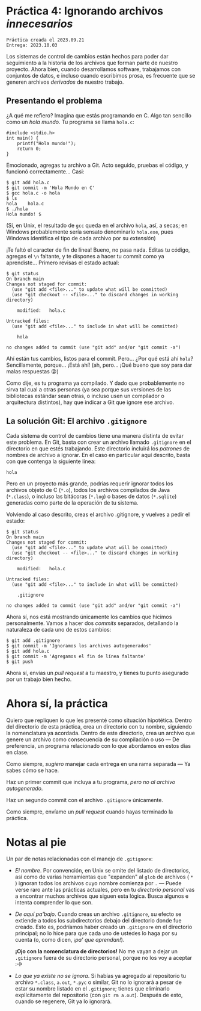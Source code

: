 # Práctica 4: Ignorando archivos *innecesarios*

    Práctica creada el 2023.09.21
	Entrega: 2023.10.03

Los sistemas de control de cambios están hechos para poder dar
seguimiento a la historia de los archivos que forman parte de nuestro
proyecto. Ahora bien, cuando desarrollamos software, trabajamos con
conjuntos de datos, e incluso cuando escribimos prosa, es frecuente
que se generen archivos *derivados* de nuestro trabajo.

## Presentando el problema

¿A qué me refiero? Imagina que estás programando en C. Algo tan
sencillo como un *hola mundo*. Tu programa se llama `hola.c`:

	#include <stdio.h>
	int main() {
	    printf("Hola mundo!");
		return 0;
	}

Emocionado, agregas tu archivo a Git. Acto seguido, pruebas el código,
y funcionó correctamente... Casi:

    $ git add hola.c
	$ git commit -m 'Hola Mundo en C'
    $ gcc hola.c -o hola
	$ ls
	hola    hola.c
	$ ./hola
	Hola mundo!	$

(Sí, en Unix, el resultado de `gcc` queda en el archivo `hola`, así, a
secas; en Windows probablemente sería sensato denominarlo `hola.exe`,
pues Windows identifica el tipo de cada archivo por su _extensión_)

¡Te faltó el caracter de fin de línea! Bueno, no pasa nada. Editas tu
código, agregas el `\n` faltante, y te dispones a hacer tu commit como
ya aprendiste... Primero revisas el estado actual:

	$ git status
	On branch main
	Changes not staged for commit:
      (use "git add <file>..." to update what will be committed)
	  (use "git checkout -- <file>..." to discard changes in working directory)

		modified:   hola.c

    Untracked files:
      (use "git add <file>..." to include in what will be committed)

    	hola

	no changes added to commit (use "git add" and/or "git commit -a")

Ahí están tus cambios, listos para el commit. Pero... ¿Por qué está
ahí `hola`? Sencillamente, porque... ¡Está ahí!  (ah, pero... ¡Qué
bueno que soy para dar malas respuestas 😝)

Como dije, es tu programa ya compilado. Y dado que probablemente no
sirva tal cual a otras personas (ya sea porque sus versiones de las
bibliotecas estándar sean otras, o incluso usen un compilador o
arquitectura distintos), hay que indicar a Git que ignore ese archivo.

## La solución Git: El archivo `.gitignore`

Cada sistema de control de cambios tiene una manera distinta de evitar
este problema. En Git, basta con crear un archivo llamado `.gitignore`
en el directorio en que estés trabajando. Este directorio incluirá los
*patrones* de nombres de archivo a ignorar. En el caso en particular
aquí descrito, basta con que contenga la siguiente línea:

    hola

Pero en un proyecto más grande, podrías requerir ignorar todos los
archivos objeto de C (`*.o`), todos los archivos compilados de Java
(`*.class`), o incluso las bitácoras (`*.log`) o bases de datos
(`*.sqlite`) generadas como parte de la operación de tu sistema.

Volviendo al caso descrito, creas el archivo .gitignore, y vuelves a
pedir el estado:

    $ git status
	On branch main
	Changes not staged for commit:
      (use "git add <file>..." to update what will be committed)
	  (use "git checkout -- <file>..." to discard changes in working directory)

		modified:   hola.c

    Untracked files:
      (use "git add <file>..." to include in what will be committed)

    	.gitignore

	no changes added to commit (use "git add" and/or "git commit -a")

Ahora sí, nos está mostrando únicamente los cambios que hicimos
personalmente. Vamos a hacer dos *commits* separados, detallando la
naturaleza de cada uno de estos cambios:

	$ git add .gitignore
	$ git commit -m 'Ignoramos los archivos autogenerados'
	$ git add hola.c
	$ git commit -m 'Agregamos el fin de línea faltante'
	$ git push

Ahora sí, envías un *pull request* a tu maestro, y tienes tu punto
asegurado por un trabajo bien hecho.

# Ahora sí, la práctica

Quiero que repliquen lo que les presenté como situación
hipotética. Dentro del directorio de esta práctica, crea un directorio
con tu nombre, siguiendo la nomenclatura ya acordada. Dentro de este
directorio, crea un archivo que genere un archivo como consecuencia de
su compilación o uso — De preferencia, un programa relacionado con lo
que abordamos en estos días en clase.

Como siempre, *sugiero* manejar cada entrega en una rama separada — Ya
sabes cómo se hace.

Haz un primer commit que incluya a tu programa, *pero no al archivo
autogenerado*.

Haz un segundo commit con el archivo `.gitignore` únicamente.

Como siempre, envíame un *pull request* cuando hayas terminado la
práctica.

# Notas al pie

Un par de notas relacionadas con el manejo de `.gitignore`:

- *El nombre*. Por convención, en Unix se omite del listado de
  directorios, así como de varias herramientas que "expanden" al
  `glob` de archivos ( `*` ) ignoran todos los archivos cuyo nombre
  comienza por `.` — Puede verse raro ante las prácticas actuales,
  pero en tu *directorio personal* vas a encontrar muchos archivos que
  siguen esta lógica. Busca algunos e intenta comprender lo que son.

- *De aquí pa'bajo*. Cuando creas un archivo `.gitignore`, su efecto
  se extiende a todos los subdirectorios debajo del directorio donde
  fue creado. Esto es, podríamos haber creado un `.gitignore` en el
  directorio principal; no lo hice para que cada uno de ustedes lo
  haga por su cuenta (o, como dicen, *¡pa' que aprendan!*).

  **¡Ojo con la nomenclatura de directorios!** No me vayan a dejar un
  `.gitignore` fuera de su directorio personal, porque no los voy a
  aceptar :-Þ

- *Lo que ya existe no se ignora*. Si habías ya agregado al
  repositorio tu archivo `*.class`, `a.out`, `*.pyc` o similar, Git no
  lo ignorará a pesar de estar su nombre listado en el `.gitignore`;
  tienes que eliminarlo explícitamente del repositorio (con `git rm
  a.out`). Después de esto, cuando se regenere, Git ya lo ignorará.
